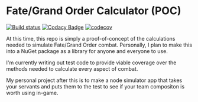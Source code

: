 # Fate/Grand Order Calculator (POC) 

[![Build status](https://ci.appveyor.com/api/projects/status/3jts4txmav94m4oe/branch/master?svg=true)](https://ci.appveyor.com/project/SimpleSandman/fategrandorderpoc/branch/master) [![Codacy Badge](https://app.codacy.com/project/badge/Grade/535505fb18fe46138852d31e71b97086)](https://www.codacy.com/gh/SimpleSandman/FateGrandOrderPOC/dashboard?utm_source=github.com&amp;utm_medium=referral&amp;utm_content=SimpleSandman/FateGrandOrderPOC&amp;utm_campaign=Badge_Grade) [![codecov](https://codecov.io/gh/SimpleSandman/FateGrandOrderPOC/branch/master/graph/badge.svg)](https://codecov.io/gh/SimpleSandman/FateGrandOrderPOC)

At this time, this repo is simply a proof-of-concept of the calculations needed to simulate Fate/Grand Order combat. Personally, I plan to make this into a NuGet package as a library for anyone and everyone to use.

I'm currently writing out test code to provide viable coverage over the methods needed to calculate every aspect of combat.

My personal project after this is to make a node simulator app that takes your servants and puts them to the test to see if your team compositon is worth using in-game.
